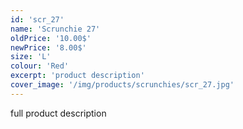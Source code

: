 ```yaml
---
id: 'scr_27'
name: 'Scrunchie 27'
oldPrice: '10.00$'
newPrice: '8.00$'
size: 'L'
colour: 'Red'
excerpt: 'product description'
cover_image: '/img/products/scrunchies/scr_27.jpg'
---
```

full product description
